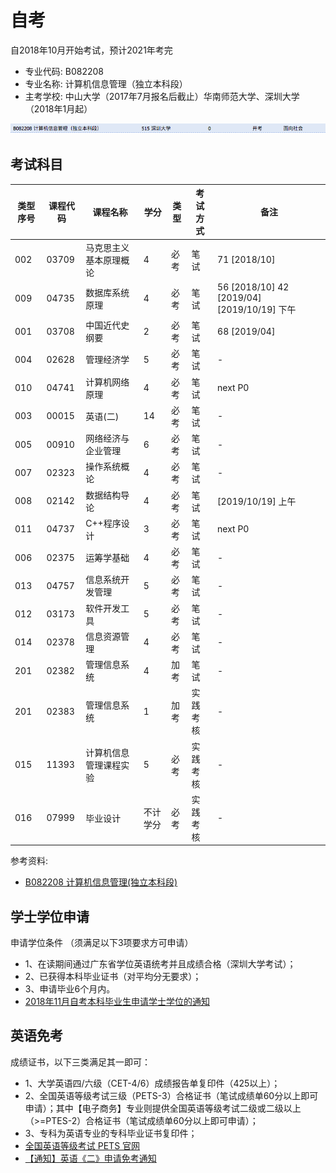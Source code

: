 # 自考
自2018年10月开始考试，预计2021年考完
- 专业代码: B082208 
- 专业名称: 计算机信息管理（独立本科段）
- 主考学校: 中山大学（2017年7月报名后截止）华南师范大学、深圳大学（2018年1月起）

![zikao.png](./images/zikao.png)

## 考试科目
类型序号 | 课程代码 | 课程名称 | 学分 | 类型 | 考试方式 | 备注
---| ---| ---| ---| ---| ---| ---|
002 | 03709 | 马克思主义基本原理概论 | 4 | 必考 | 笔试 | 71 [2018/10]
009 | 04735 | 数据库系统原理 | 4 | 必考 | 笔试 | 56 [2018/10] 42 [2019/04]  [2019/10/19] 下午
001 | 03708 | 中国近代史纲要 | 2 | 必考 | 笔试 | 68 [2019/04]
004 | 02628 | 管理经济学 | 5 | 必考 | 笔试 | -
010 | 04741 | 计算机网络原理 | 4 | 必考 | 笔试 | next P0
003 | 00015 | 英语(二) | 14 | 必考 | 笔试 | -
005 | 00910 | 网络经济与企业管理 | 6 | 必考 | 笔试 | -
007 | 02323 | 操作系统概论 | 4 | 必考 | 笔试 | -
008 | 02142 | 数据结构导论 | 4 | 必考 | 笔试 | [2019/10/19] 上午
011 | 04737 | C++程序设计 | 3 | 必考 | 笔试 | next P0
006 | 02375 | 运筹学基础 | 4 | 必考 | 笔试 | -
013 | 04757 | 信息系统开发管理 | 5 | 必考 | 笔试 | -
012 | 03173 | 软件开发工具 | 5 | 必考 | 笔试 | -
014 | 02378 | 信息资源管理 | 4 | 必考 | 笔试 | -
201 | 02382 | 管理信息系统 | 4 | 加考 | 笔试 | -
201 | 02383 | 管理信息系统 | 1 | 加考 | 实践考核 | -
015 | 11393 | 计算机信息管理课程实验 | 5 | 必考 | 实践考核 | -
016 | 07999 | 毕业设计 | 不计学分 | 必考 | 实践考核 | -
参考资料:
- [B082208 计算机信息管理(独立本科段)](http://www.5184.com/zikao/zhuanye/201706/43905.html)

## 学士学位申请
申请学位条件 （须满足以下3项要求方可申请）
- 1、在读期间通过广东省学位英语统考并且成绩合格（深圳大学考试）；
- 2、已获得本科毕业证书（对平均分无要求）；
- 3、申请毕业6个月内。
- [2018年11月自考本科毕业生申请学士学位的通知](http://csse.szu.edu.cn/zk/article/812.html)

## 英语免考
成绩证书，以下三类满足其一即可：
- 1、大学英语四/六级（CET-4/6）成绩报告单复印件（425以上）；
- 2、全国英语等级考试三级（PETS-3）合格证书（笔试成绩单60分以上即可申请）；其中【电子商务】专业则提供全国英语等级考试二级或二级以上（>=PTES-2）合格证书（笔试成绩单60分以上即可申请）；
- 3、专科为英语专业的专科毕业证书复印件；
- [全国英语等级考试 PETS 官网](http://pets.neea.edu.cn/)
- [【通知】英语《二》申请免考通知](http://csse.szu.edu.cn/zk/article/805.html)
